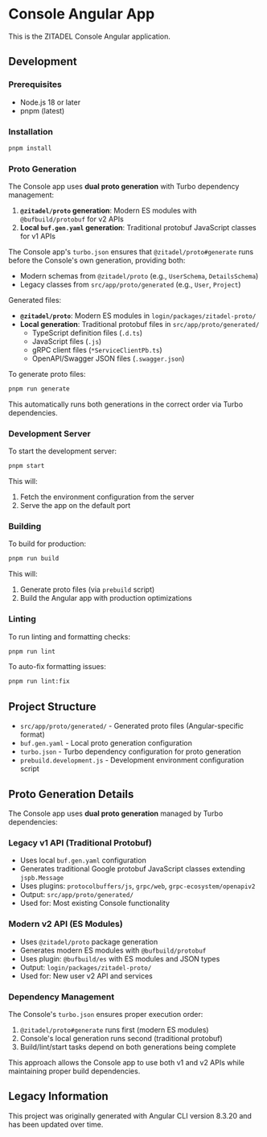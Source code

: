 # Console Angular App

This is the ZITADEL Console Angular application.

## Development

### Prerequisites

- Node.js 18 or later
- pnpm (latest)

### Installation

```bash
pnpm install
```

### Proto Generation

The Console app uses **dual proto generation** with Turbo dependency management:

1. **`@zitadel/proto` generation**: Modern ES modules with `@bufbuild/protobuf` for v2 APIs
2. **Local `buf.gen.yaml` generation**: Traditional protobuf JavaScript classes for v1 APIs

The Console app's `turbo.json` ensures that `@zitadel/proto#generate` runs before the Console's own generation, providing both:

- Modern schemas from `@zitadel/proto` (e.g., `UserSchema`, `DetailsSchema`)
- Legacy classes from `src/app/proto/generated` (e.g., `User`, `Project`)

Generated files:

- **`@zitadel/proto`**: Modern ES modules in `login/packages/zitadel-proto/`
- **Local generation**: Traditional protobuf files in `src/app/proto/generated/`
  - TypeScript definition files (`.d.ts`)
  - JavaScript files (`.js`)
  - gRPC client files (`*ServiceClientPb.ts`)
  - OpenAPI/Swagger JSON files (`.swagger.json`)

To generate proto files:

```bash
pnpm run generate
```

This automatically runs both generations in the correct order via Turbo dependencies.

### Development Server

To start the development server:

```bash
pnpm start
```

This will:

1. Fetch the environment configuration from the server
2. Serve the app on the default port

### Building

To build for production:

```bash
pnpm run build
```

This will:

1. Generate proto files (via `prebuild` script)
2. Build the Angular app with production optimizations

### Linting

To run linting and formatting checks:

```bash
pnpm run lint
```

To auto-fix formatting issues:

```bash
pnpm run lint:fix
```

## Project Structure

- `src/app/proto/generated/` - Generated proto files (Angular-specific format)
- `buf.gen.yaml` - Local proto generation configuration
- `turbo.json` - Turbo dependency configuration for proto generation
- `prebuild.development.js` - Development environment configuration script

## Proto Generation Details

The Console app uses **dual proto generation** managed by Turbo dependencies:

### Legacy v1 API (Traditional Protobuf)

- Uses local `buf.gen.yaml` configuration
- Generates traditional Google protobuf JavaScript classes extending `jspb.Message`
- Uses plugins: `protocolbuffers/js`, `grpc/web`, `grpc-ecosystem/openapiv2`
- Output: `src/app/proto/generated/`
- Used for: Most existing Console functionality

### Modern v2 API (ES Modules)

- Uses `@zitadel/proto` package generation
- Generates modern ES modules with `@bufbuild/protobuf`
- Uses plugin: `@bufbuild/es` with ES modules and JSON types
- Output: `login/packages/zitadel-proto/`
- Used for: New user v2 API and services

### Dependency Management

The Console's `turbo.json` ensures proper execution order:

1. `@zitadel/proto#generate` runs first (modern ES modules)
2. Console's local generation runs second (traditional protobuf)
3. Build/lint/start tasks depend on both generations being complete

This approach allows the Console app to use both v1 and v2 APIs while maintaining proper build dependencies.

## Legacy Information

This project was originally generated with Angular CLI version 8.3.20 and has been updated over time.
